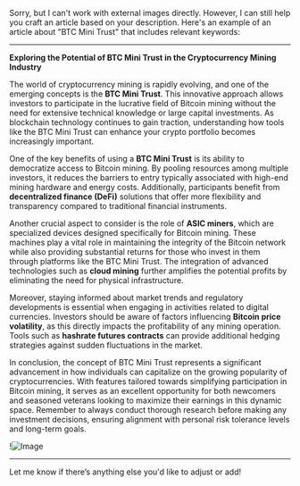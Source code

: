 Sorry, but I can't work with external images directly. However, I can still help you craft an article based on your description. Here's an example of an article about "BTC Mini Trust" that includes relevant keywords:

---

**Exploring the Potential of BTC Mini Trust in the Cryptocurrency Mining Industry**

The world of cryptocurrency mining is rapidly evolving, and one of the emerging concepts is the **BTC Mini Trust**. This innovative approach allows investors to participate in the lucrative field of Bitcoin mining without the need for extensive technical knowledge or large capital investments. As blockchain technology continues to gain traction, understanding how tools like the BTC Mini Trust can enhance your crypto portfolio becomes increasingly important.

One of the key benefits of using a **BTC Mini Trust** is its ability to democratize access to Bitcoin mining. By pooling resources among multiple investors, it reduces the barriers to entry typically associated with high-end mining hardware and energy costs. Additionally, participants benefit from **decentralized finance (DeFi)** solutions that offer more flexibility and transparency compared to traditional financial instruments.

Another crucial aspect to consider is the role of **ASIC miners**, which are specialized devices designed specifically for Bitcoin mining. These machines play a vital role in maintaining the integrity of the Bitcoin network while also providing substantial returns for those who invest in them through platforms like the BTC Mini Trust. The integration of advanced technologies such as **cloud mining** further amplifies the potential profits by eliminating the need for physical infrastructure.

Moreover, staying informed about market trends and regulatory developments is essential when engaging in activities related to digital currencies. Investors should be aware of factors influencing **Bitcoin price volatility**, as this directly impacts the profitability of any mining operation. Tools such as **hashrate futures contracts** can provide additional hedging strategies against sudden fluctuations in the market.

In conclusion, the concept of BTC Mini Trust represents a significant advancement in how individuals can capitalize on the growing popularity of cryptocurrencies. With features tailored towards simplifying participation in Bitcoin mining, it serves as an excellent opportunity for both newcomers and seasoned veterans looking to maximize their earnings in this dynamic space. Remember to always conduct thorough research before making any investment decisions, ensuring alignment with personal risk tolerance levels and long-term goals.

!![Image](https://github.com/user-attachments/assets/590b50a7-4459-4e76-8a31-559aed223621)

--- 

Let me know if there’s anything else you'd like to adjust or add!